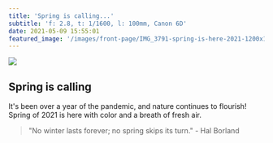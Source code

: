 ```yaml
---
title: 'Spring is calling...'
subtitle: 'f: 2.8, t: 1/1600, l: 100mm, Canon 6D'
date: 2021-05-09 15:55:01
featured_image: '/images/front-page/IMG_3791-spring-is-here-2021-1200x1800.jpg'
---
```


![](/images/front-page/IMG_3791-spring-is-here-2021-1200x1800.jpg)

## Spring is calling
It's been over a year of the pandemic, and nature continues to flourish! Spring of 2021 is here with color and a breath of fresh air.

> "No winter lasts forever; no spring skips its turn." - Hal Borland